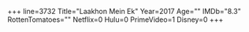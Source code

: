 +++
line=3732
Title="Laakhon Mein Ek"
Year=2017
Age=""
IMDb="8.3"
RottenTomatoes=""
Netflix=0
Hulu=0
PrimeVideo=1
Disney=0
+++

